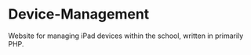 # Device-Management
 Website for managing iPad devices within the school, written in primarily PHP.
 